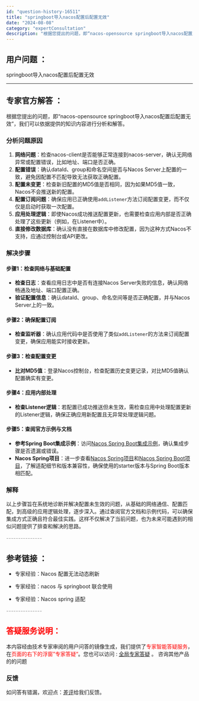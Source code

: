 ```yaml
---
id: "question-history-16511"
title: "springboot导入nacos配置后配置无效"
date: "2024-08-08"
category: "expertConsultation"
description: "根据您提出的问题，即“nacos-opensource springboot导入nacos配置后配置无效”，我们可以依据提供的知识内容进行分析和解答。### 分析问题原因1. **网络问题**：检查nacos-client是否能够正常连接到nacos-server，确认无网络异常或配置错误，比如地址"
---
```


## 用户问题 ： 
 springboot导入nacos配置后配置无效  

---------------
## 专家官方解答 ：

根据您提出的问题，即“nacos-opensource springboot导入nacos配置后配置无效”，我们可以依据提供的知识内容进行分析和解答。

### 分析问题原因

1. **网络问题**：检查nacos-client是否能够正常连接到nacos-server，确认无网络异常或配置错误，比如地址、端口是否正确。
2. **配置错误**：确认dataId、group和命名空间是否与Nacos Server上配置的一致，避免因配置不匹配导致无法获取正确配置。
3. **配置未变更**：检查新旧配置的MD5值是否相同，因为如果MD5值一致，Nacos不会推送新的配置。
4. **配置订阅问题**：确保应用已正确使用`addListener`方法订阅配置变更，而不仅仅是启动时获取一次配置。
5. **应用处理逻辑**：即使Nacos成功推送配置更新，也需要检查应用内部是否正确处理了这些更新（例如，在Listener中）。
6. **直接修改数据库**：确认没有直接在数据库中修改配置，因为这种方式Nacos不支持，应通过控制台或API更改。

### 解决步骤

#### 步骤1：检查网络与基础配置
- **检查日志**：查看应用日志中是否有连接Nacos Server失败的信息，确认网络畅通及地址、端口配置正确。
- **验证配置信息**：确认dataId、group、命名空间等是否正确配置，并与Nacos Server上的一致。

#### 步骤2：确保配置订阅
- **检查监听器**：确认应用代码中是否使用了类似`addListener`的方法来订阅配置变更，确保应用能实时接收更新。

#### 步骤3：检查配置变更
- **比对MD5值**：登录Nacos控制台，检查配置历史变更记录，对比MD5值确认配置确实有变更。

#### 步骤4：应用内部处理
- **检查Listener逻辑**：若配置已成功推送但未生效，需检查应用中处理配置更新的Listener逻辑，确保正确应用新配置且无异常处理逻辑问题。

#### 步骤5：查阅官方示例与文档
- **参考Spring Boot集成示例**：访问[Nacos Spring Boot集成示例](https://nacos.io/docs/latest/ecology/use-nacos-with-spring-boot/)，确认集成步骤是否遗漏或错误。
- **Nacos Spring项目**：进一步查看[Nacos Spring项目](https://github.com/nacos-group/nacos-spring-project)和[Nacos Spring Boot项目](https://github.com/nacos-group/nacos-spring-boot-project)，了解适配细节和版本兼容性，确保使用的starter版本与Spring Boot版本相匹配。

### 解释
以上步骤旨在系统地诊断并解决配置未生效的问题，从基础的网络通信、配置匹配，到高级的应用逻辑处理，逐步深入。通过查阅官方文档和示例代码，可以确保集成方式正确且符合最佳实践。这样不仅解决了当前问题，也为未来可能遇到的相似问题提供了排查和解决的思路。


<font color="#949494">---------------</font> 


## 参考链接 ：

* 专家经验：Nacos 配置无法动态刷新 
 
 * 专家经验：nacos 与 springboot 联合使用 
 
 * 专家经验：Nacos spring 适配 


 <font color="#949494">---------------</font> 
 


## <font color="#FF0000">答疑服务说明：</font> 

本内容经由技术专家审阅的用户问答的镜像生成，我们提供了<font color="#FF0000">专家智能答疑服务</font>，在<font color="#FF0000">页面的右下的浮窗”专家答疑“</font>。您也可以访问 : [全局专家答疑](https://answer.opensource.alibaba.com/docs/intro) 。 咨询其他产品的的问题

### 反馈
如问答有错漏，欢迎点：[差评](https://ai.nacos.io/user/feedbackByEnhancerGradePOJOID?enhancerGradePOJOId=16517)给我们反馈。
